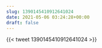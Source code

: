 ```yaml
---
slug: 1390145410912641024
date: 2021-05-06 03:24:28+00:00
draft: false
---
```


{{< tweet 1390145410912641024 >}}

